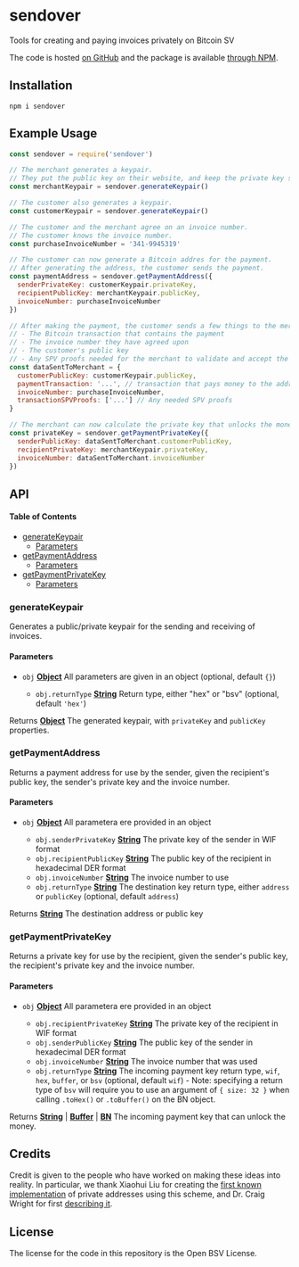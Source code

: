 # sendover

Tools for creating and paying invoices privately on Bitcoin SV

The code is hosted [on GitHub](https://github.com/p2ppsr/sendover) and the package is available [through NPM](https://www.npmjs.com/package/sendover).

## Installation

    npm i sendover

## Example Usage

```js
const sendover = require('sendover')

// The merchant generates a keypair.
// They put the public key on their website, and keep the private key secret.
const merchantKeypair = sendover.generateKeypair()

// The customer also generates a keypair.
const customerKeypair = sendover.generateKeypair()

// The customer and the merchant agree on an invoice number.
// The customer knows the invoice number.
const purchaseInvoiceNumber = '341-9945319'

// The customer can now generate a Bitcoin addres for the payment.
// After generating the address, the customer sends the payment.
const paymentAddress = sendover.getPaymentAddress({
  senderPrivateKey: customerKeypair.privateKey,
  recipientPublicKey: merchantKeypair.publicKey,
  invoiceNumber: purchaseInvoiceNumber
})

// After making the payment, the customer sends a few things to the merchant.
// - The Bitcoin transaction that contains the payment
// - The invoice number they have agreed upon
// - The customer's public key
// - Any SPV proofs needed for the merchant to validate and accept the transaction
const dataSentToMerchant = {
  customerPublicKey: customerKeypair.publicKey,
  paymentTransaction: '...', // transaction that pays money to the address
  invoiceNumber: purchaseInvoiceNumber,
  transactionSPVProofs: ['...'] // Any needed SPV proofs
}

// The merchant can now calculate the private key that unlocks the money.
const privateKey = sendover.getPaymentPrivateKey({
  senderPublicKey: dataSentToMerchant.customerPublicKey,
  recipientPrivateKey: merchantKeypair.privateKey,
  invoiceNumber: dataSentToMerchant.invoiceNumber
})
```

## API

<!-- Generated by documentation.js. Update this documentation by updating the source code. -->

#### Table of Contents

*   [generateKeypair](#generatekeypair)
    *   [Parameters](#parameters)
*   [getPaymentAddress](#getpaymentaddress)
    *   [Parameters](#parameters-1)
*   [getPaymentPrivateKey](#getpaymentprivatekey)
    *   [Parameters](#parameters-2)

### generateKeypair

Generates a public/private keypair for the sending and receiving of invoices.

#### Parameters

*   `obj` **[Object](https://developer.mozilla.org/docs/Web/JavaScript/Reference/Global_Objects/Object)** All parameters are given in an object (optional, default `{}`)

    *   `obj.returnType` **[String](https://developer.mozilla.org/docs/Web/JavaScript/Reference/Global_Objects/String)** Return type, either "hex" or "bsv" (optional, default `'hex'`)

Returns **[Object](https://developer.mozilla.org/docs/Web/JavaScript/Reference/Global_Objects/Object)** The generated keypair, with `privateKey` and `publicKey` properties.

### getPaymentAddress

Returns a payment address for use by the sender, given the recipient's public key, the sender's private key and the invoice number.

#### Parameters

*   `obj` **[Object](https://developer.mozilla.org/docs/Web/JavaScript/Reference/Global_Objects/Object)** All parametera ere provided in an object

    *   `obj.senderPrivateKey` **[String](https://developer.mozilla.org/docs/Web/JavaScript/Reference/Global_Objects/String)** The private key of the sender in WIF format
    *   `obj.recipientPublicKey` **[String](https://developer.mozilla.org/docs/Web/JavaScript/Reference/Global_Objects/String)** The public key of the recipient in hexadecimal DER format
    *   `obj.invoiceNumber` **[String](https://developer.mozilla.org/docs/Web/JavaScript/Reference/Global_Objects/String)** The invoice number to use
    *   `obj.returnType` **[String](https://developer.mozilla.org/docs/Web/JavaScript/Reference/Global_Objects/String)** The destination key return type, either `address` or `publicKey` (optional, default `address`)

Returns **[String](https://developer.mozilla.org/docs/Web/JavaScript/Reference/Global_Objects/String)** The destination address or public key

### getPaymentPrivateKey

Returns a private key for use by the recipient, given the sender's public key, the recipient's private key and the invoice number.

#### Parameters

*   `obj` **[Object](https://developer.mozilla.org/docs/Web/JavaScript/Reference/Global_Objects/Object)** All parametera ere provided in an object

    *   `obj.recipientPrivateKey` **[String](https://developer.mozilla.org/docs/Web/JavaScript/Reference/Global_Objects/String)** The private key of the recipient in WIF format
    *   `obj.senderPublicKey` **[String](https://developer.mozilla.org/docs/Web/JavaScript/Reference/Global_Objects/String)** The public key of the sender in hexadecimal DER format
    *   `obj.invoiceNumber` **[String](https://developer.mozilla.org/docs/Web/JavaScript/Reference/Global_Objects/String)** The invoice number that was used
    *   `obj.returnType` **[String](https://developer.mozilla.org/docs/Web/JavaScript/Reference/Global_Objects/String)** The incoming payment key return type, `wif`, `hex`, `buffer`, or `bsv` (optional, default `wif`) - Note: specifying a return type of `bsv` will require you to use an argument of `{ size: 32 }` when calling `.toHex()` or `.toBuffer()` on the BN object.

Returns **[String](https://developer.mozilla.org/docs/Web/JavaScript/Reference/Global_Objects/String)** | **[Buffer](https://nodejs.org/api/buffer.html)** | **[BN](https://github.com/moneybutton/bsv/blob/bsv-legacy/lib/crypto/bn.js)** The incoming payment key that can unlock the money.

## Credits

Credit is given to the people who have worked on making these ideas into reality. In particular, we thank Xiaohui Liu for creating the [first known implementation](https://gist.github.com/xhliu/9e267e23dd7c799039befda3ae6fa244) of private addresses using this scheme, and Dr. Craig Wright for first [describing it](https://craigwright.net/blog/bitcoin-blockchain-tech/offline-addressing).

## License

The license for the code in this repository is the Open BSV License.
